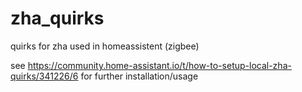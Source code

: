 # zha_quirks
quirks for zha used in homeassistent (zigbee)

see https://community.home-assistant.io/t/how-to-setup-local-zha-quirks/341226/6 for further installation/usage
